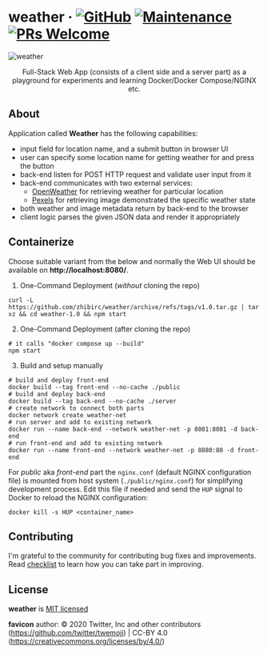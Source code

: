 # weather &middot; [![GitHub](https://img.shields.io/github/license/mashape/apistatus.svg?style=flat-square)](LICENSE) [![Maintenance](https://img.shields.io/maintenance/yes/2021.svg?style=flat-square)]() [![PRs Welcome](https://img.shields.io/badge/PRs-welcome-blue.svg)]()

![weather](./screenshot.png)

<p align="center">Full-Stack Web App (consists of a client side and a server part) as a playground for experiments and learning Docker/Docker Compose/NGINX etc.</p>

## About

Application called **Weather** has the following capabilities:

- input field for location name, and a submit button in browser UI
- user can specify some location name for getting weather for and press the button
- back-end listen for POST HTTP request and validate user input from it
- back-end communicates with two external services:
    - [OpenWeather](https://openweathermap.org/) for retrieving weather for particular location
    - [Pexels](https://www.pexels.com/api/) for retrieving image demonstrated the specific weather state
- both weather and image metadata return by back-end to the browser
- client logic parses the given JSON data and render it appropriately

## Containerize

Choose suitable variant from the below and normally the Web UI should be available on **http://localhost:8080/**.

1) One-Command Deployment (_without_ cloning the repo)

```shell
curl -L https://github.com/zhibirc/weather/archive/refs/tags/v1.0.tar.gz | tar xz && cd weather-1.0 && npm start
```

2) One-Command Deployment (after cloning the repo)

```shell
# it calls "docker compose up --build"
npm start
```

3) Build and setup manually

```shell
# build and deploy front-end
docker build --tag front-end --no-cache ./public
# build and deploy back-end
docker build --tag back-end --no-cache ./server
# create network to connect both parts
docker network create weather-net
# run server and add to existing network
docker run --name back-end --network weather-net -p 8081:8081 -d back-end
# run front-end and add to existing network
docker run --name front-end --network weather-net -p 8080:80 -d front-end
```

For _public_ aka _front-end_ part the `nginx.conf` (default NGINX configuration file) is mounted from host system (`./public/nginx.conf`)
for simplifying development process. Edit this file if needed and send the `HUP` signal to Docker to reload the NGINX configuration:

```shell
docker kill -s HUP <container_name>
```

## Contributing

I'm grateful to the community for contributing bug fixes and improvements. Read [checklist](./checklist.md) to learn how you can take part in improving.

## License

**weather** is [MIT licensed](./LICENSE)

**favicon** author: &copy; 2020 Twitter, Inc and other contributors (https://github.com/twitter/twemoji) | CC-BY 4.0 (https://creativecommons.org/licenses/by/4.0/)
